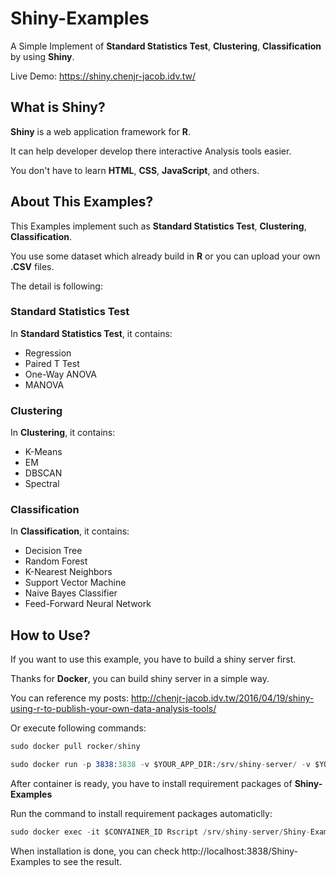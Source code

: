 # Shiny-Examples

A Simple Implement of **Standard Statistics Test**, **Clustering**, **Classification** by using **Shiny**.

Live Demo: https://shiny.chenjr-jacob.idv.tw/

## What is Shiny?

**Shiny** is a web application framework for **R**.

It can help developer develop there interactive Analysis tools easier.

You don't have to learn **HTML**, **CSS**, **JavaScript**, and others.

## About This Examples?

This Examples implement such as **Standard Statistics Test**, **Clustering**, **Classification**.

You use some dataset which already build in **R** or you can upload your own **.CSV** files.

The detail is following:

### Standard Statistics Test

In **Standard Statistics Test**, it contains:

* Regression
* Paired T Test
* One-Way ANOVA
* MANOVA

### Clustering

In **Clustering**, it contains:

* K-Means
* EM
* DBSCAN
* Spectral

### Classification

In **Classification**, it contains:

* Decision Tree
* Random Forest
* K-Nearest Neighbors
* Support Vector Machine
* Naive Bayes Classifier
* Feed-Forward Neural Network

## How to Use?

If you want to use this example, you have to build a shiny server first.

Thanks for **Docker**, you can build shiny server in a simple way.

You can reference my posts: http://chenjr-jacob.idv.tw/2016/04/19/shiny-using-r-to-publish-your-own-data-analysis-tools/

Or execute following commands:

```s
sudo docker pull rocker/shiny

sudo docker run -p 3838:3838 -v $YOUR_APP_DIR:/srv/shiny-server/ -v $YOUR_LOG_DIR:/var/log/ -d rocker/shiny
```

After container is ready, you have to install requirement packages of **Shiny-Examples**

Run the command to install requirement packages automaticlly:

```s
sudo docker exec -it $CONYAINER_ID Rscript /srv/shiny-server/Shiny-Examples/PkgLoader.R
```

When installation is done, you can check http://localhost:3838/Shiny-Examples to see the result.

